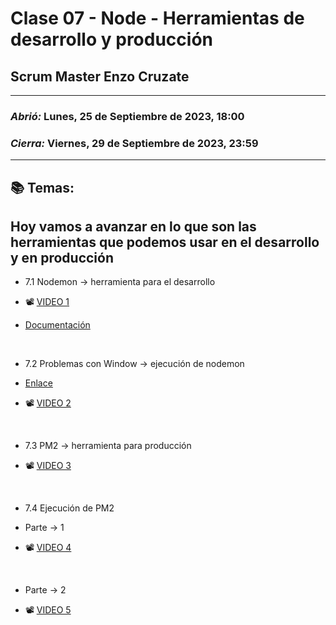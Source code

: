 # Clase 07 - Node - Herramientas de desarrollo y producción
## Scrum Master Enzo Cruzate

---

### *Abrió:* Lunes, 25 de Septiembre de 2023, 18:00
### *Cierra:* Viernes, 29 de Septiembre de 2023, 23:59

---

## 📚 Temas:

## Hoy vamos a avanzar en lo que son las herramientas que podemos usar en el desarrollo y en producción

- 7.1 Nodemon -> herramienta para el desarrollo

- 📽 [VIDEO 1](https://drive.google.com/file/d/18ct4Zq3XqQlLKJXGg9isfIbCLXAX_USa/view)
- [Documentación](https://github.com/remy/nodemon#nodemon)

<br>

- 7.2 Problemas con Window -> ejecución de nodemon

- [Enlace](https://www.cdmon.com/es/blog/la-ejecucion-de-scripts-esta-deshabilitada-en-este-sistema-te-contamos-como-actuar)
- 📽 [VIDEO 2](https://drive.google.com/file/d/1MfbQLURym9zKnxvj6WDnCAN6DdIPLOm6/view)

<br>

- 7.3 PM2 -> herramienta para producción

- 📽 [VIDEO 3](https://drive.google.com/file/d/13bw7gizXumCOOcJp_7iDBOZlbo4OsaV6/view)

<br>

- 7.4 Ejecución de PM2

- Parte -> 1
  
- 📽 [VIDEO 4](https://drive.google.com/file/d/10oSxO5vbFfcRPeSQiT7gZBO4hC-2A7KF/view)

<br>

- Parte -> 2
  
- 📽 [VIDEO 5](https://drive.google.com/file/d/1YoDrVbhSaBAPfNvmbLK58fmAmo1DLk7e/view)

<br>
